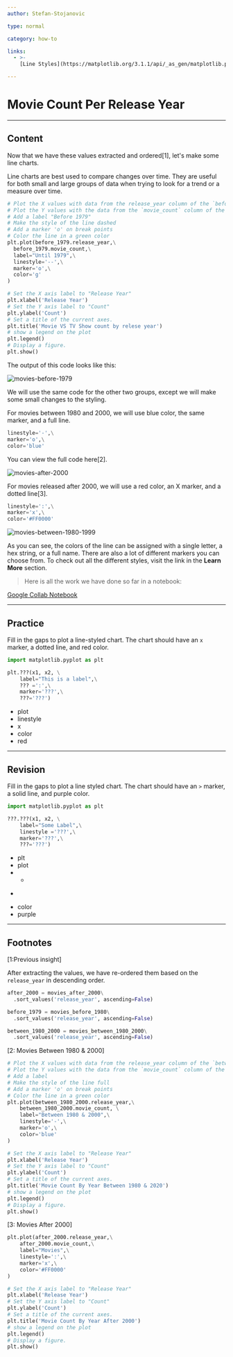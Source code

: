 ```yaml
---
author: Stefan-Stojanovic

type: normal

category: how-to

links:
  - >-
    [Line Styles](https://matplotlib.org/3.1.1/api/_as_gen/matplotlib.pyplot.plot.html){documentation}

---
```


# Movie Count Per Release Year

---
## Content

Now that we have these values extracted and ordered[1], let's make some line charts.

Line charts are best used to compare changes over time. They are useful for both small and large groups of data when trying to look for a trend or a measure over time.

```python
# Plot the X values with data from the release_year column of the `before_1979` df,
# Plot the Y values with the data from the `movie_count` column of the `before_1979` df,
# Add a label "Before 1979"
# Make the style of the line dashed
# Add a marker 'o' on break points
# Color the line in a green color
plt.plot(before_1979.release_year,\
  before_1979.movie_count,\
  label="Until 1979",\
  linestyle='--',\
  marker='o',\
  color='g'
)

# Set the X axis label to "Release Year"
plt.xlabel('Release Year')
# Set the Y axis label to "Count"
plt.ylabel('Count')
# Set a title of the current axes.
plt.title('Movie VS TV Show count by relese year')
# show a legend on the plot
plt.legend()
# Display a figure.
plt.show()
```

The output of this code looks like this:

![movies-before-1979](https://img.enkipro.com/22e7c709119de6a088cbd0cd89a88d4c.png)

We will use the same code for the other two groups, except we will make some small changes to the styling.

For movies between 1980 and 2000, we will use blue color, the same marker, and a full line.

```python
linestyle='-',\
marker='o',\
color='blue'
```

You can view the full code here[2].

![movies-after-2000](https://img.enkipro.com/1c7a7a522724ac61443c3806ca4abf33.png)

For movies released after 2000, we will use a red color, an X marker, and a dotted line[3].

```python
linestyle=':',\
marker='x',\
color='#FF0000'
```

![movies-between-1980-1999](https://img.enkipro.com/998ce9deaacc3485cb8d967915196c51.png)

As you can see, the colors of the line can be assigned with a single letter, a hex string, or a full name. There are also a lot of different markers you can choose from. To check out all the different styles, visit the link in the **Learn More** section.

> Here is all the work we have done so far in a notebook:

[Google Collab Notebook](https://colab.research.google.com/drive/1v69QDwPVvbS3BMxlG4cAZIoDGh0I8l-R?usp=sharing)

---

## Practice

Fill in the gaps to plot a line-styled chart. The chart should have an `x` marker, a dotted line, and red color.

```python
import matplotlib.pyplot as plt

plt.???(x1, x2, \
    label="This is a label",\
    ??? =':',\
    marker='???',\
    ???='???')
```


- plot
- linestyle
- x
- color
- red

---

## Revision

Fill in the gaps to plot a line styled chart. The chart should have an `>` marker, a solid line, and purple color.

```python
import matplotlib.pyplot as plt

???.???(x1, x2, \
    label="Some Label",\
    linestyle ='???',\
    marker='???',\
    ???='???')
```

- plt
- plot
- -
- >
- color
- purple

---

## Footnotes

[1:Previous insight]

After extracting the values, we have re-ordered them based on the `release_year` in descending order.
```python
after_2000 = movies_after_2000\
  .sort_values('release_year', ascending=False)

before_1979 = movies_before_1980\
  .sort_values('release_year', ascending=False)

between_1980_2000 = movies_between_1980_2000\
  .sort_values('release_year', ascending=False)
```

[2: Movies Between 1980 & 2000]
```python
# Plot the X values with data from the release_year column of the `between_1980_2000` df,
# Plot the Y values with the data from the `movie_count` column of the `between_1980_2000` df,
# Add a label
# Make the style of the line full
# Add a marker 'o' on break points
# Color the line in a green color
plt.plot(between_1980_2000.release_year,\
    between_1980_2000.movie_count, \
    label="Between 1980 & 2000",\
    linestyle='-',\
    marker='o',\
    color='blue'
)

# Set the X axis label to "Release Year"
plt.xlabel('Release Year')
# Set the Y axis label to "Count"
plt.ylabel('Count')
# Set a title of the current axes.
plt.title('Movie Count By Year Between 1980 & 2020')
# show a legend on the plot
plt.legend()
# Display a figure.
plt.show()
```

[3: Movies After 2000]
```python
plt.plot(after_2000.release_year,\
    after_2000.movie_count,\
    label="Movies",\
    linestyle=':',\
    marker='x',\
    color='#FF0000'
)

# Set the X axis label to "Release Year"
plt.xlabel('Release Year')
# Set the Y axis label to "Count"
plt.ylabel('Count')
# Set a title of the current axes.
plt.title('Movie Count By Year After 2000')
# show a legend on the plot
plt.legend()
# Display a figure.
plt.show()
```